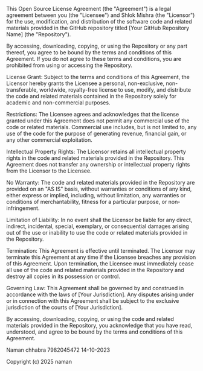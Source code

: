 This Open Source License Agreement (the "Agreement") is a legal agreement between you (the "Licensee") and Shlok Mishra (the "Licensor") for the use, modification, and distribution of the software code and related materials provided in the GitHub repository titled [Your GitHub Repository Name] (the "Repository").

By accessing, downloading, copying, or using the Repository or any part thereof, you agree to be bound by the terms and conditions of this Agreement. If you do not agree to these terms and conditions, you are prohibited from using or accessing the Repository.

License Grant:
Subject to the terms and conditions of this Agreement, the Licensor hereby grants the Licensee a personal, non-exclusive, non-transferable, worldwide, royalty-free license to use, modify, and distribute the code and related materials contained in the Repository solely for academic and non-commercial purposes.

Restrictions:
The Licensee agrees and acknowledges that the license granted under this Agreement does not permit any commercial use of the code or related materials. Commercial use includes, but is not limited to, any use of the code for the purpose of generating revenue, financial gain, or any other commercial exploitation.

Intellectual Property Rights:
The Licensor retains all intellectual property rights in the code and related materials provided in the Repository. This Agreement does not transfer any ownership or intellectual property rights from the Licensor to the Licensee.

No Warranty:
The code and related materials provided in the Repository are provided on an "AS IS" basis, without warranties or conditions of any kind, either express or implied, including, without limitation, any warranties or conditions of merchantability, fitness for a particular purpose, or non-infringement.

Limitation of Liability:
In no event shall the Licensor be liable for any direct, indirect, incidental, special, exemplary, or consequential damages arising out of the use or inability to use the code or related materials provided in the Repository.

Termination:
This Agreement is effective until terminated. The Licensor may terminate this Agreement at any time if the Licensee breaches any provision of this Agreement. Upon termination, the Licensee must immediately cease all use of the code and related materials provided in the Repository and destroy all copies in its possession or control.

Governing Law:
This Agreement shall be governed by and construed in accordance with the laws of [Your Jurisdiction]. Any disputes arising under or in connection with this Agreement shall be subject to the exclusive jurisdiction of the courts of [Your Jurisdiction].

By accessing, downloading, copying, or using the code and related materials provided in the Repository, you acknowledge that you have read, understood, and agree to be bound by the terms and conditions of this Agreement.

Naman chhabra
7982045472
14-10-2023


Copyright (c) 2025 naman
